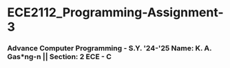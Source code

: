 # ECE2112_Programming-Assignment-3 

 ### Advance Computer Programming - S.Y. '24-'25  Name: K. A. Gas*ng-n || Section: 2 ECE - C
